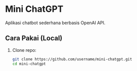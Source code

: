# Mini ChatGPT

Aplikasi chatbot sederhana berbasis OpenAI API.

## Cara Pakai (Local)
1. Clone repo:
   ```bash
   git clone https://github.com/username/mini-chatgpt.git
   cd mini-chatgpt
